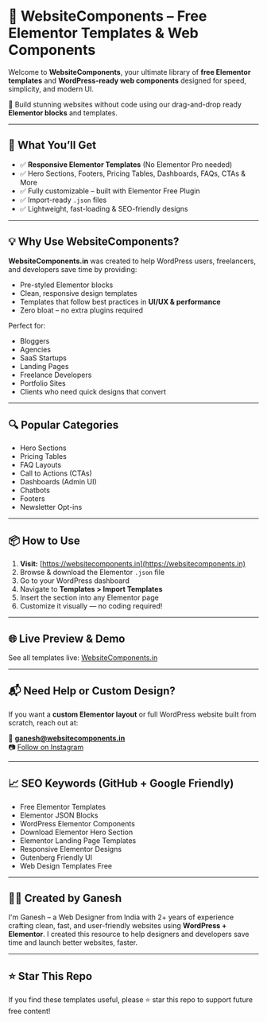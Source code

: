 # 🎨 WebsiteComponents – Free Elementor Templates & Web Components

Welcome to **WebsiteComponents**, your ultimate library of **free Elementor templates** and **WordPress-ready web components** designed for speed, simplicity, and modern UI.

🚀 Build stunning websites without code using our drag-and-drop ready **Elementor blocks** and templates.

---

## 🧩 What You’ll Get

- ✅ **Responsive Elementor Templates** (No Elementor Pro needed)
- ✅ Hero Sections, Footers, Pricing Tables, Dashboards, FAQs, CTAs & More
- ✅ Fully customizable – built with Elementor Free Plugin
- ✅ Import-ready `.json` files
- ✅ Lightweight, fast-loading & SEO-friendly designs

---

## 💡 Why Use WebsiteComponents?

**WebsiteComponents.in** was created to help WordPress users, freelancers, and developers save time by providing:
- Pre-styled Elementor blocks
- Clean, responsive design templates
- Templates that follow best practices in **UI/UX & performance**
- Zero bloat – no extra plugins required

Perfect for:
- Bloggers  
- Agencies  
- SaaS Startups  
- Landing Pages  
- Freelance Developers  
- Portfolio Sites  
- Clients who need quick designs that convert

---

## 🔍 Popular Categories

- Hero Sections  
- Pricing Tables  
- FAQ Layouts  
- Call to Actions (CTAs)  
- Dashboards (Admin UI)  
- Chatbots  
- Footers  
- Newsletter Opt-ins

---

## 📦 How to Use

1. **Visit:** [https://websitecomponents.in](https://websitecomponents.in)  
2. Browse & download the Elementor `.json` file  
3. Go to your WordPress dashboard  
4. Navigate to **Templates > Import Templates**  
5. Insert the section into any Elementor page  
6. Customize it visually — no coding required!

---

## 🌐 Live Preview & Demo

See all templates live: [WebsiteComponents.in](https://websitecomponents.in)

---

## 📬 Need Help or Custom Design?

If you want a **custom Elementor layout** or full WordPress website built from scratch, reach out at:

📧 **ganesh@websitecomponents.in**  
📷 [Follow on Instagram](https://instagram.com/yourusername)

---

## 📈 SEO Keywords (GitHub + Google Friendly)

- Free Elementor Templates  
- Elementor JSON Blocks  
- WordPress Elementor Components  
- Download Elementor Hero Section  
- Elementor Landing Page Templates  
- Responsive Elementor Designs  
- Gutenberg Friendly UI  
- Web Design Templates Free

---

## 🧑‍💻 Created by Ganesh

I'm Ganesh – a Web Designer from India with 2+ years of experience crafting clean, fast, and user-friendly websites using **WordPress + Elementor**. I created this resource to help designers and developers save time and launch better websites, faster.

---

## ⭐ Star This Repo

If you find these templates useful, please ⭐ star this repo to support future free content!

